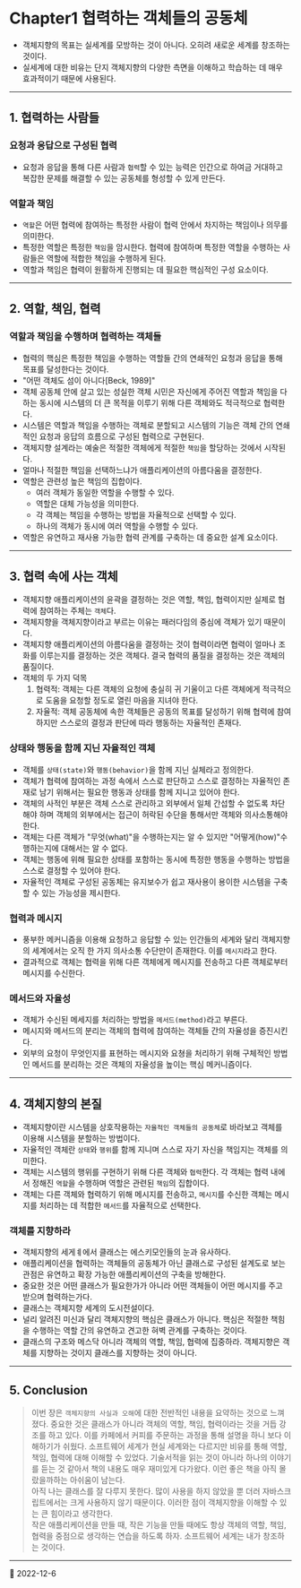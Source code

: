 # Chapter1 협력하는 객체들의 공동체

- 객체지향의 목표는 실세계를 모방하는 것이 아니다. 오히려 새로운 세계를 창조하는 것이다.
- 실세계에 대한 비유는 단지 객체지향의 다양한 측면을 이해하고 학습하는 데 매우 효과적이기 때문에 사용된다.

---

## 1. 협력하는 사람들

### 요청과 응답으로 구성된 협력

- 요청과 응답을 통해 다른 사람과 `협력`할 수 있는 능력은 인간으로 하여금 거대하고 복잡한 문제를 해결할 수 있는 공동체를 형성할 수 있게 만든다.

### 역할과 책임

- `역할`은 어떤 협력에 참여하는 특정한 사람이 협력 안에서 차지하는 책임이나 의무를 의미한다.
- 특정한 역할은 특정한 `책임`을 암시한다. 협력에 참여하며 특정한 역할을 수행하는 사람들은 역할에 적합한 책임을 수행하게 된다.
- 역할과 책임은 협력이 원활하게 진행되는 데 필요한 핵심적인 구성 요소이다.

---

## 2. 역할, 책임, 협력

### 역할과 책임을 수행하며 협력하는 객체들

- 협력의 핵심은 특정한 책임을 수행하는 역할들 간의 연쇄적인 요청과 응답을 통해 목표를 달성한다는 것이다.
- "어떤 객체도 섬이 아니다[Beck, 1989]"
- 객체 공동체 안에 살고 있는 성실한 객체 시민은 자신에게 주어진 역할과 책임을 다하는 동시에 시스템의 더 큰 목적을 이루기 위해 다른 객체와도 적극적으로 협력한다.
- 시스템은 역할과 책임을 수행하는 객체로 분할되고 시스템의 기능은 객체 간의 연쇄적인 요청과 응답의 흐름으로 구성된 협력으로 구현된다.
- 객체지향 설계라는 예술은 적절한 객체에게 적절한 `책임`을 할당하는 것에서 시작된다.
- 얼마나 적절한 책임을 선택하느냐가 애플리케이션의 아름다움을 결정한다.
- 역할은 관련성 높은 책임의 집합이다.
  - 여러 객체가 동일한 역할을 수행할 수 있다.
  - 역할은 대체 가능성을 의미한다.
  - 각 객체는 책임을 수행하는 방법을 자율적으로 선택할 수 있다.
  - 하나의 객체가 동시에 여러 역할을 수행할 수 있다.
- 역할은 유연하고 재사용 가능한 협력 관계를 구축하는 데 중요한 설계 요소이다.

---

## 3. 협력 속에 사는 객체

- 객체지향 애플리케이션의 윤곽을 결정하는 것은 역할, 책임, 협력이지만 실제로 협력에 참여하는 주체는 `객체`다.
- 객체지향을 객체지향이라고 부르는 이유는 패러다임의 중심에 객체가 있기 때문이다.
- 객체지향 애플리케이션의 아름다움을 결정하는 것이 협력이라면 협력이 얼마나 조화를 이루는지를 결정하는 것은 객체다. 결국 협력의 품질을 결정하는 것은 객체의 품질이다.
- 객체의 두 가지 덕목
  1. 협력적: 객체는 다른 객체의 요청에 충실히 귀 기울이고 다른 객체에게 적극적으로 도움을 요청할 정도로 열린 마음을 지녀야 한다.
  2. 자율적: 객체 공동체에 속한 객체들은 공동의 목표를 달성하기 위해 협력에 참여하지만 스스로의 결정과 판단에 따라 행동하는 자율적인 존재다.

### 상태와 행동을 함께 지닌 자율적인 객체

- 객체를 `상태(state)`와 `행동(behavior)`을 함께 지닌 실체라고 정의한다.
- 객체가 협력에 참여하는 과정 속에서 스스로 판단하고 스스로 결정하는 자율적인 존재로 남기 위해서는 필요한 행동과 상태를 함께 지니고 있어야 한다.
- 객체의 사적인 부분은 객체 스스로 관리하고 외부에서 일체 간섭할 수 없도록 차단해야 하며 객체의 외부에서는 접근이 허락된 수단을 통해서만 객체와 의사소통해야 한다.
- 객체는 다른 객체가 "무엇(what)"을 수행하는지는 알 수 있지만 "어떻게(how)"수행하는지에 대해서는 알 수 없다.
- 객체는 행동에 위해 필요한 상태를 포함하는 동시에 특정한 행동을 수행하는 방법을 스스로 결정할 수 있어야 한다.
- 자율적인 객체로 구성된 공동체는 유지보수가 쉽고 재사용이 용이한 시스템을 구축할 수 있는 가능성을 제시한다.

### 협력과 메시지

- 풍부한 메커니즘을 이용해 요청하고 응답할 수 있는 인간들의 세계와 달리 객체지향의 세계에서는 오직 한 가지 의사소통 수단만이 존재한다. 이를 `메시지`라고 한다.
- 결과적으로 객체는 협력을 위해 다른 객체에게 메시지를 전송하고 다른 객체로부터 메시지를 수신한다.

### 메서드와 자율성

- 객체가 수신된 메세지를 처리하는 방법을 `메서드(method)`라고 부른다.
- 메시지와 메서드의 분리는 객체의 협력에 참여하는 객체들 간의 자율성을 증진시킨다.
- 외부의 요청이 무엇인지를 표현하는 메시지와 요쳥을 처리하기 위해 구체적인 방법인 메서드를 분리하는 것은 객체의 자율성을 높이는 핵심 메커니즘이다.

---

## 4. 객체지향의 본질

- 객체지향이란 시스템을 상호작용하는 `자율적인 객체들의 공동체`로 바라보고 객체를 이용해 시스템을 분할하는 방법이다.
- 자율적인 객체란 `상태`와 `행위`를 함께 지니며 스스로 자기 자신을 책임지는 객체를 의미한다.
- 객체는 시스템의 행위를 구현하기 위해 다른 객체와 `협력`한다. 각 객체는 협력 내에서 정해진 `역할`을 수행하며 역할은 관련된 `책임`의 집합이다.
- 객체는 다른 객체와 협력하기 위해 메시지를 전송하고, `메시지`를 수신한 객체는 메시지를 처리하는 데 적합한 `메서드`를 자율적으로 선택한다.

### 객체를 지향하라

- 객체지향의 세게ㅖ에서 클래스는 에스키모인들의 눈과 유사하다.
- 애플리케이션을 협력하는 객체들의 공동체가 아닌 클래스로 구성된 설계도로 보는 관점은 유연하고 확장 가능한 애플리케이션의 구축을 방해한다.
- 중요한 것은 어떤 클래스가 필요한가가 아니라 어떤 객체들이 어떤 메시지를 주고 받으며 협력하는가다.
- 클래스는 객체지향 세계의 도시전설이다.
- 널리 알려진 미신과 달리 객체지향의 핵심은 클래스가 아니다. 핵심은 적절한 책힘을 수행하는 역할 간의 유연하고 견고한 혀벽 관계를 구축하는 것이다.
- 클래스의 구조와 메스닥 아니라 객체의 역할, 책임, 협력에 집중하라. 객체지향은 객체를 지향하는 것이지 클래스를 지향하는 것이 아니다.

---

## 5. Conclusion

> 이번 장은 `객체지향의 사실과 오해`에 대한 전반적인 내용을 요약하는 것으로 느껴졌다. 중요한 것은 클래스가 아니라 객체의 역할, 책임, 협력이라는 것을 거듭 강조를 하고 있다. 이를 카페에서 커피를 주문하는 과정을 통해 설명을 하니 보다 이해하기가 쉬웠다. 소프트웨어 세계가 현실 세계와는 다르지만 비유를 통해 역할, 책임, 협력에 대해 이해할 수 있었다. 기술서적을 읽는 것이 아니라 하나의 이야기를 듣는 것 같아서 책의 내용도 매우 재미있게 다가왔다. 이런 좋은 책을 아직 몰랐을까하는 아쉬움이 남는다.  
> 아직 나는 클래스를 잘 다루지 못한다. 많이 사용을 하지 않았을 뿐 더러 자바스크립트에서는 크게 사용하지 않기 때문이다. 이러한 점이 객체지향을 이해할 수 있는 큰 힘이라고 생각한다.  
> 작은 애플리케이션을 만들 때, 작은 기능을 만들 때에도 항상 객체의 역할, 책임, 협력을 중점으로 생각하는 연습을 하도록 하자. 소프트웨어 세계는 내가 창조하는 것이다.

---

📅 2022-12-6
